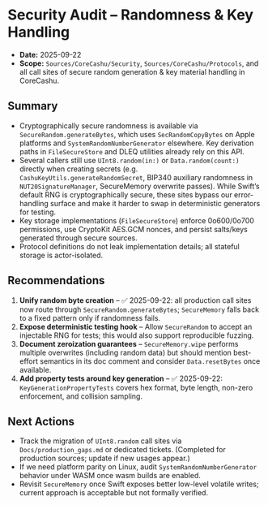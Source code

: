 # Security Audit – Randomness & Key Handling

- **Date:** 2025-09-22
- **Scope:** `Sources/CoreCashu/Security`, `Sources/CoreCashu/Protocols`, and all call sites of secure random generation & key material handling in CoreCashu.

## Summary

- Cryptographically secure randomness is available via `SecureRandom.generateBytes`, which uses `SecRandomCopyBytes` on Apple platforms and `SystemRandomNumberGenerator` elsewhere. Key derivation paths in `FileSecureStore` and DLEQ utilities already rely on this API.
- Several callers still use `UInt8.random(in:)` or `Data.random(count:)` directly when creating secrets (e.g. `CashuKeyUtils.generateRandomSecret`, BIP340 auxiliary randomness in `NUT20SignatureManager`, SecureMemory overwrite passes). While Swift’s default RNG is cryptographically secure, these sites bypass our error-handling surface and make it harder to swap in deterministic generators for testing.
- Key storage implementations (`FileSecureStore`) enforce 0o600/0o700 permissions, use CryptoKit AES.GCM nonces, and persist salts/keys generated through secure sources.
- Protocol definitions do not leak implementation details; all stateful storage is actor-isolated.

## Recommendations

1. **Unify random byte creation** – ✅ 2025-09-22: all production call sites now route through `SecureRandom.generateBytes`; `SecureMemory` falls back to a fixed pattern only if randomness fails.
2. **Expose deterministic testing hook** – Allow `SecureRandom` to accept an injectable RNG for tests; this would also support reproducible fuzzing.
3. **Document zeroization guarantees** – `SecureMemory.wipe` performs multiple overwrites (including random data) but should mention best-effort semantics in its doc comment and consider `Data.resetBytes` once available.
4. **Add property tests around key generation** – ✅ 2025-09-22: `KeyGenerationPropertyTests` covers hex format, byte length, non-zero enforcement, and collision sampling.

## Next Actions

- Track the migration of `UInt8.random` call sites via `Docs/production_gaps.md` or dedicated tickets. (Completed for production sources; update if new usages appear.)
- If we need platform parity on Linux, audit `SystemRandomNumberGenerator` behavior under WASM once wasm builds are enabled.
- Revisit `SecureMemory` once Swift exposes better low-level volatile writes; current approach is acceptable but not formally verified.

